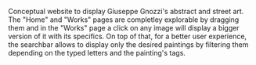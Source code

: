 Conceptual website to display Giuseppe Gnozzi's abstract and street art.
The "Home" and "Works" pages are completley explorable by dragging them and in the "Works" page a click on any image will display a bigger version of it with its specifics. On top of that, for a better user experience, the searchbar allows to display only the desired paintings by filtering them depending on the typed letters and the painting's tags.
